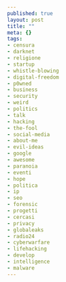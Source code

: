 ```yaml
--- 
published: true
layout: post
title: ""
meta: {}
tags: 
- censura
- darknet
- religione
- startup
- whistle-blowing
- digital-freedom
- p0wned
- business
- security
- weird
- politics
- talk
- hacking
- the-fool
- social-media
- about-me
- evil-ideas
- google
- awesome
- paranoia
- eventi
- hope
- politica
- ip
- seo
- forensic
- progetti
- cercasi
- privacy
- globaleaks
- radio24
- cyberwarfare
- lifehacking
- develop
- intelligence
- malware
---
```



[1]: 
[2]: 
[3]: 
[4]: 
[5]: 
[6]: 
[7]: 
[8]: 
[9]: 
[10]: 